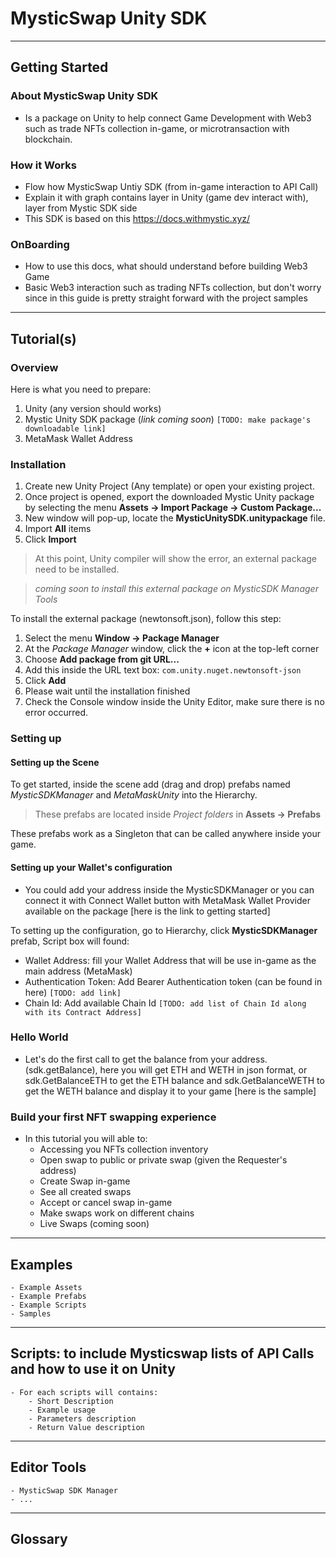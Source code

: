 # MysticSwap Unity SDK

***

## Getting Started

### About MysticSwap Unity SDK
* Is a package on Unity to help connect Game Development with Web3 such as trade NFTs collection in-game, or microtransaction with blockchain.

### How it Works
* Flow how MysticSwap Untiy SDK (from in-game interaction to API Call)
* Explain it with graph contains layer in Unity (game dev interact with), layer from Mystic SDK side
* This SDK is based on this https://docs.withmystic.xyz/

### OnBoarding
* How to use this docs, what should understand before building Web3 Game
* Basic Web3 interaction such as trading NFTs collection, but don't worry since in this guide is pretty straight forward with the project samples

***

## Tutorial(s)

### Overview
Here is what you need to prepare:
1. Unity (any version should works)
2. Mystic Unity SDK package (_link coming soon_) `[TODO: make package's downloadable link]`
3. MetaMask Wallet Address

### Installation
1. Create new Unity Project (Any template) or open your existing project.
2. Once project is opened, export the downloaded Mystic Unity package by selecting the menu **Assets -> Import Package -> Custom Package...**
3. New window will pop-up, locate the **MysticUnitySDK.unitypackage** file.
4. Import **All** items
5. Click **Import**
> At this point, Unity compiler will show the error, an external package need to be installed. 

> *coming soon to install this external package on MysticSDK Manager Tools*

To install the external package (newtonsoft.json), follow this step:

1. Select the menu **Window -> Package Manager**
2. At the *Package Manager* window, click the **+** icon at the top-left corner
3. Choose **Add package from git URL...**
4. Add this inside the URL text box: `com.unity.nuget.newtonsoft-json`
5. Click **Add**
6. Please wait until the installation finished
7. Check the Console window inside the Unity Editor, make sure there is no error occurred.

### Setting up

#### Setting up the Scene
To get started, inside the scene add (drag and drop) prefabs named *MysticSDKManager* and *MetaMaskUnity* into the Hierarchy.
> These prefabs are located inside *Project folders* in **Assets -> Prefabs**

These prefabs work as a Singleton that can be called anywhere inside your game.

#### Setting up your Wallet's configuration
* You could add your address inside the MysticSDKManager or you can connect it with Connect Wallet button with MetaMask Wallet Provider available on the package [here is the link to getting started]

To setting up the configuration, go to Hierarchy, click **MysticSDKManager** prefab, Script box will found:

* Wallet Address: fill your Wallet Address that will be use in-game as the main address (MetaMask)
* Authentication Token: Add Bearer Authentication token (can be found in here) `[TODO: add link]`
* Chain Id: Add available Chain Id `[TODO: add list of Chain Id along with its Contract Address]`

### Hello World
* Let's do the first call to get the balance from your address. (sdk.getBalance), here you will get ETH and WETH in json format, or sdk.GetBalanceETH to get the ETH balance and sdk.GetBalanceWETH to get the WETH balance and display it to your game [here is the sample]

### Build your first NFT swapping experience
* In this tutorial you will able to:
    * Accessing you NFTs collection inventory
    * Open swap to public or private swap (given the Requester's address)
    * Create Swap in-game
    * See all created swaps
    * Accept or cancel swap in-game
    * Make swaps work on different chains
    * Live Swaps (coming soon)

***

## Examples
    - Example Assets
    - Example Prefabs
    - Example Scripts
    - Samples

***

## Scripts: to include Mysticswap lists of API Calls and how to use it on Unity
    - For each scripts will contains:
        - Short Description
        - Example usage
        - Parameters description
        - Return Value description

***

## Editor Tools
    - MysticSwap SDK Manager
    - ...

***

## Glossary